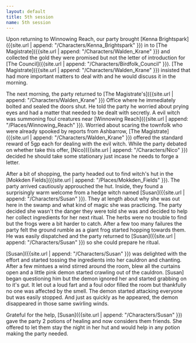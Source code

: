 ```yaml
---
layout: default
title: 5th session
name: 5th session
---
```


Upon returning to Winnowing Reach, our party brought [Kenna Brightspark]({{site.url | append: "/Characters/Kenna_Brightspark" }}) in to [The Magistrate]({{site.url | append: "/Characters/Walden_Krane" }}) and collected the gold they were promised but not the letter of introduction for [The Council]({{site.url | append: "/Characters/Birdfolk_Council" }}). [The Magistrate]({{site.url | append: "/Characters/Walden_Krane" }}) insisted that had more important matters to deal with and he would discuss it in the morning. 

The next morning, the party returned to [The Magistrate's]({{site.url | append: "/Characters/Walden_Krane" }}) Office where he immediately bolted and sealed the doors shut. He told the party he worried about prying eyes and had a matter that needed to be dealt with secretly. A evil witch was summoning foul creatures near [Winnowing Reach]({{site.url | append: "/Places/Winnowing_Reach" }}).  Worried about scaring the townfolk who were already spooked by reports from Ashbarrow, [The Magistrate]({{site.url | append: "/Characters/Walden_Krane" }}) offered the standard reward of 5gp each for dealing with the evil witch. While the party debated on whether take this offer, [Nico]({{site.url | append: "/Characters/Nico" }}) decided he should take some stationary just incase he needs to forge a letter.

After a bit of shopping, the party headed out to find witch's hut in the [Mokkden Fields]({{site.url | append: "/Places/Mokkden_Fields" }}). The party arrived cautiously approuched the hut. Inside, they found a surprisingly warm welcome from a hedge witch named [Susan]({{site.url | append: "/Characters/Susan" }}). They at length about why she was out here in the swamp and what kind of magic she was practicing. The party decided she wasn't the danger they were told she was and decided to help her collect ingredients for her next ritual. The herbs were no trouble to find but the frogs were a bit harder to catch. After a few too many failures the party felt the ground rumble as a giant frog started hopping towards them. He was easily dispatched and the party returned to [Susan]({{site.url | append: "/Characters/Susan" }}) so she could prepare he ritual.

[Susan]({{site.url | append: "/Characters/Susan" }}) was delighted with the effort and started tossing the ingredients into her cauldron and chanting. After a few mintues a wind stirred around the room, blew all the curtains open and a little pink demon started crawling out of the cauldron. [Susan] began questioning him but the demon ignored her and started grabbing on to it's gut. It let out a loud fart and a foul odor filled the room but thankfully no one was affected by the smell. The demon started attacking everyone but was easily stopped. And just as quickly as he appeared, the demon disappeared in those same swirling winds. 

Grateful for the help, [Susan]({{site.url | append: "/Characters/Susan" }}) gave the party 2 potions of healing and now considers them friends. She offered to let them stay the night in her hut and would help in any potion making the party needed. 
